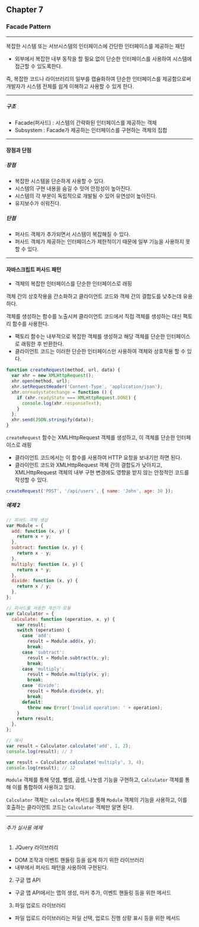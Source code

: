 ## Chapter 7

### Facade Pattern

---

복잡한 시스템 또는 서브시스템의 인터페이스에 간단한 인터페이스를 제공하는 패턴

- 외부에서 복잡한 내부 동작을 할 필요 없이 단순한 인터페이스를 사용하여 시스템에 접근할 수 있도록한다.

즉, 복잡한 코드나 라이브러리의 일부를 캡슐화하여 단순한 인터페이스를 제공함으로써 개발자가 시스템 전체를 쉽게 이해하고 사용할 수 있게 한다.

---

##### 구조

- Facade(퍼사드) : 시스템의 간략화된 인터페이스를 제공하는 객체
- Subsystem : Facade가 제공하는 인터페이스를 구현하는 객체의 집합

---

#### 장점과 단점

##### 장점

- 복잡한 시스템을 단순하게 사용할 수 있다.
- 시스템의 구현 내용을 숨길 수 잇어 안정성이 높아진다.
- 시스템의 각 부분이 독립적으로 개발될 수 있어 유연성이 높아진다.
- 유지보수가 쉬워진다.

##### 단점

- 퍼사드 객체가 추가되면서 시스템이 복잡해질 수 있다.
- 퍼사드 객체가 제공하는 인터페이스가 제한적이기 때문에 일부 기능을 사용하지 못할 수 있다.

---

#### 자바스크립트 퍼사드 패턴

- 객체의 복잡한 인터페이스를 단순한 인터페이스로 래핑

객체 간의 상호작용을 간소화하고 클라이언트 코드와 객체 간의 결합도를 낮추는데 유용하다.

객체를 생성하는 함수를 노출시켜 클라이언트 코드에서 직접 객체를 생성하는 대신 팩토리 함수를 사용한다.

- 팩토리 함수는 내부적으로 복잡한 객체를 생성하고 해당 객체를 단순한 인터페이스로 래핑한 후 반환한다.
- 클라이언트 코드는 이러한 단순한 인터페이스만 사용하여 객체와 상호작용 할 수 있다.

```js
function createRequest(method, url, data) {
  var xhr = new XMLHttpRequest();
  xhr.open(method, url);
  xhr.setRequestHeader('Content-Type', 'application/json');
  xhr.onreadystatechange = function () {
    if (xhr.readyState === XMLHttpRequest.DONE) {
      console.log(xhr.responseText);
    }
  };
  xhr.send(JSON.stringify(data));
}
```

`createRequest` 함수는 XMLHttpRequest 객체를 생성하고, 이 객체를 단순한 인터페이스로 래핑

- 클라이언트 코드에서는 이 함수를 사용하여 HTTP 요청을 보내기만 하면 된다.
- 클라이언트 코드와 XMLHttpRequest 객체 간의 결합도가 낮아지고, XMLHttpRequest 객체의 내부 구현 변경에도 영향을 받지 않는 안정적인 코드를 작성할 수 있다.

```js
createRequest('POST', '/api/users', { name: 'John', age: 30 });
```

##### 예제 2

```js
// 퍼사드 객체 생성
var Module = {
  add: function (x, y) {
    return x + y;
  },
  subtract: function (x, y) {
    return x - y;
  },
  multiply: function (x, y) {
    return x * y;
  },
  divide: function (x, y) {
    return x / y;
  },
};

// 퍼사드를 사용한 계산기 모듈
var Calculator = {
  calculate: function (operation, x, y) {
    var result;
    switch (operation) {
      case 'add':
        result = Module.add(x, y);
        break;
      case 'subtract':
        result = Module.subtract(x, y);
        break;
      case 'multiply':
        result = Module.multiply(x, y);
        break;
      case 'divide':
        result = Module.divide(x, y);
        break;
      default:
        throw new Error('Invalid operation: ' + operation);
    }
    return result;
  },
};

// 예시
var result = Calculator.calculate('add', 1, 2);
console.log(result); // 3

var result = Calculator.calculate('multiply', 3, 4);
console.log(result); // 12
```

`Module` 객체를 통해 덧셈, 뺄셈, 곱셈, 나눗셈 기능을 구현하고, `Calculator` 객체를 통해 이를 통합하여 사용하고 있다.

`Calculator` 객체는 `calculate` 메서드를 통해 `Module` 객체의 기능을 사용하고, 이를 호출하는 클라이언트 코드는 `Calculator` 객체만 알면 된다.

---

###### 추가 실사용 예제

1. JQuery 라이브러리

- DOM 조작과 이벤트 핸들링 등을 쉽게 하기 위한 라이브러리
- 내부에서 퍼사드 패턴을 사용하여 구현된다.

2. 구글 맵 API

- 구글 맵 API에서는 맵의 생성, 마커 추가, 이벤트 핸들링 등을 위한 메서드

3. 파일 업로드 라이브러리

- 파일 업로드 라이브러리는 파일 선택, 업로드 진행 상황 표시 등을 위한 메서드
